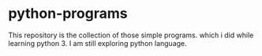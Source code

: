 # python-programs

This repository is the collection of those simple programs. which i did while learning python 3.
I am still exploring python language.
